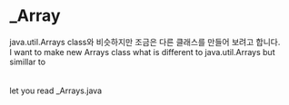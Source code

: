 # _Array
java.util.Arrays class와 비슷하지만 조금은 다른 클래스를 만들어 보려고 합니다.<br>
I want to make new Arrays class what is different to java.util.Arrays but simillar to <br>
<br><br>
let you read _Arrays.java 

